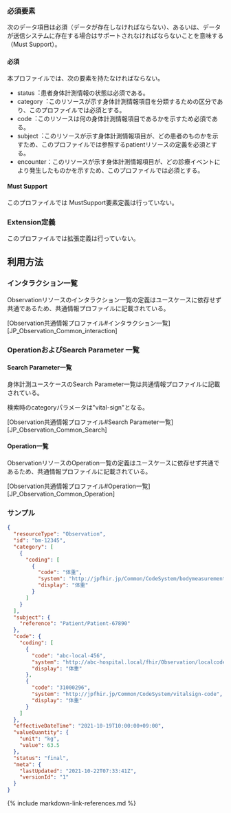 
### 必須要素

次のデータ項目は必須（データが存在しなければならない）、あるいは、データが送信システムに存在する場合はサポートされなければならないことを意味する（Must Support）。

#### 必須
本プロファイルでは、次の要素を持たなければならない。

- status︓患者身体計測情報の状態は必須である。
- category︓このリソースが示す身体計測情報項目を分類するための区分であり、このプロファイルでは必須とする。
- code︓このリソースは何の身体計測情報項目であるかを示すため必須である。
- subject︓このリソースが示す身体計測情報項目が、どの患者のものかを示すため、このプロファイルでは参照するpatientリソースの定義を必須とする。
- encounter：このリソースが示す身体計測情報項目が、どの診療イベントにより発生したものかを示すため、このプロファイルでは必須とする。

#### Must Support
このプロファイルでは MustSupport要素定義は行っていない。

### Extension定義
このプロファイルでは拡張定義は行っていない。


## 利用方法

### インタラクション一覧

Observationリソースのインタラクション一覧の定義はユースケースに依存せず共通であるため、共通情報プロファイルに記載されている。

[Observation共通情報プロファイル#インタラクション一覧][JP_Observation_Common_interaction]

### OperationおよびSearch Parameter 一覧

#### Search Parameter一覧

身体計測ユースケースのSearch Parameter一覧は共通情報プロファイルに記載されている。

検索時のcategoryパラメータは"vital-sign"となる。

[Observation共通情報プロファイル#Search Parameter一覧][JP_Observation_Common_Search]

#### Operation一覧

ObservationリソースのOperation一覧の定義はユースケースに依存せず共通であるため、共通情報プロファイルに記載されている。

[Observation共通情報プロファイル#Operation一覧][JP_Observation_Common_Operation]

### サンプル
```json
{
  "resourceType": "Observation",
  "id": "bm-12345",
  "category": [
    {
      "coding": [
        {
          "code": "体重",
          "system": "http://jpfhir.jp/Common/CodeSystem/bodymeasurement-category",
          "display": "体重"
        }
      ]
    }
  ],
  "subject": {
    "reference": "Patient/Patient-67890"
  },
  "code": {
    "coding": [
      {
        "code": "abc-local-456",
        "system": "http://abc-hospital.local/fhir/Observation/localcode",
        "display": "体重"
      },
      {
        "code": "31000296",
        "system": "http://jpfhir.jp/Common/CodeSystem/vitalsign-code",
        "display": "体重"
      }
    ]
  },
  "effectiveDateTime": "2021-10-19T10:00:00+09:00",
  "valueQuantity": {
    "unit": "kg",
    "value": 63.5
  },
  "status": "final",
  "meta": {
    "lastUpdated": "2021-10-22T07:33:41Z",
    "versionId": "1"
  }
}
```
{% include markdown-link-references.md %}